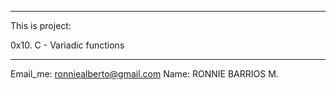 **************************************************
This is project:

0x10. C - Variadic functions
**************************************************

Email_me: ronniealberto@gmail.com
Name: RONNIE BARRIOS M.
